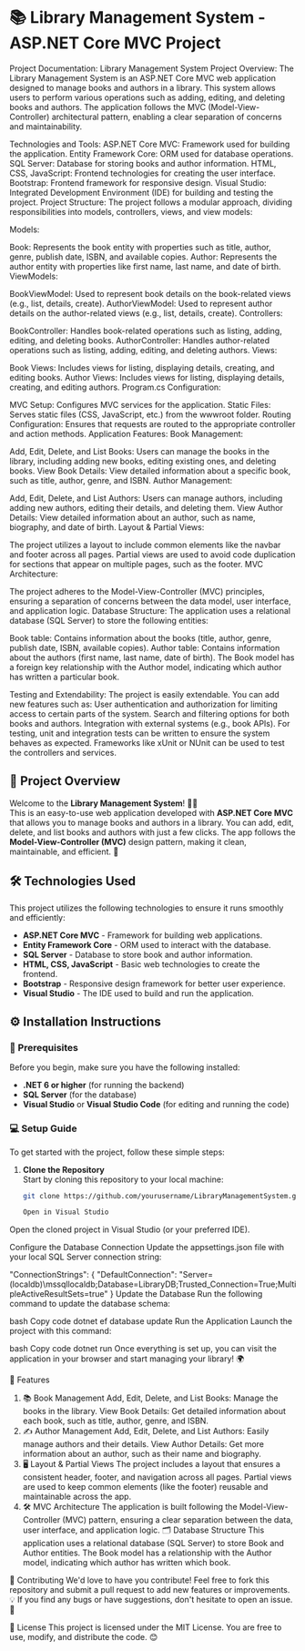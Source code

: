 ﻿# 📚 Library Management System - ASP.NET Core MVC Project
Project Documentation: Library Management System
Project Overview:
The Library Management System is an ASP.NET Core MVC web application designed to manage books and authors in a library. This system allows users to perform various operations such as adding, editing, and deleting books and authors. The application follows the MVC (Model-View-Controller) architectural pattern, enabling a clear separation of concerns and maintainability.

Technologies and Tools:
ASP.NET Core MVC: Framework used for building the application.
Entity Framework Core: ORM used for database operations.
SQL Server: Database for storing books and author information.
HTML, CSS, JavaScript: Frontend technologies for creating the user interface.
Bootstrap: Frontend framework for responsive design.
Visual Studio: Integrated Development Environment (IDE) for building and testing the project.
Project Structure:
The project follows a modular approach, dividing responsibilities into models, controllers, views, and view models:

Models:

Book: Represents the book entity with properties such as title, author, genre, publish date, ISBN, and available copies.
Author: Represents the author entity with properties like first name, last name, and date of birth.
ViewModels:

BookViewModel: Used to represent book details on the book-related views (e.g., list, details, create).
AuthorViewModel: Used to represent author details on the author-related views (e.g., list, details, create).
Controllers:

BookController: Handles book-related operations such as listing, adding, editing, and deleting books.
AuthorController: Handles author-related operations such as listing, adding, editing, and deleting authors.
Views:

Book Views: Includes views for listing, displaying details, creating, and editing books.
Author Views: Includes views for listing, displaying details, creating, and editing authors.
Program.cs Configuration:

MVC Setup: Configures MVC services for the application.
Static Files: Serves static files (CSS, JavaScript, etc.) from the wwwroot folder.
Routing Configuration: Ensures that requests are routed to the appropriate controller and action methods.
Application Features:
Book Management:

Add, Edit, Delete, and List Books: Users can manage the books in the library, including adding new books, editing existing ones, and deleting books.
View Book Details: View detailed information about a specific book, such as title, author, genre, and ISBN.
Author Management:

Add, Edit, Delete, and List Authors: Users can manage authors, including adding new authors, editing their details, and deleting them.
View Author Details: View detailed information about an author, such as name, biography, and date of birth.
Layout & Partial Views:

The project utilizes a layout to include common elements like the navbar and footer across all pages.
Partial views are used to avoid code duplication for sections that appear on multiple pages, such as the footer.
MVC Architecture:

The project adheres to the Model-View-Controller (MVC) principles, ensuring a separation of concerns between the data model, user interface, and application logic.
Database Structure:
The application uses a relational database (SQL Server) to store the following entities:

Book table: Contains information about the books (title, author, genre, publish date, ISBN, available copies).
Author table: Contains information about the authors (first name, last name, date of birth).
The Book model has a foreign key relationship with the Author model, indicating which author has written a particular book.

Testing and Extendability:
The project is easily extendable. You can add new features such as:
User authentication and authorization for limiting access to certain parts of the system.
Search and filtering options for both books and authors.
Integration with external systems (e.g., book APIs).
For testing, unit and integration tests can be written to ensure the system behaves as expected. Frameworks like xUnit or NUnit can be used to test the controllers and services.

## 🌟 Project Overview
Welcome to the **Library Management System**! 📖✨  
This is an easy-to-use web application developed with **ASP.NET Core MVC** that allows you to manage books and authors in a library. You can add, edit, delete, and list books and authors with just a few clicks. The app follows the **Model-View-Controller (MVC)** design pattern, making it clean, maintainable, and efficient. 🚀

## 🛠 Technologies Used
This project utilizes the following technologies to ensure it runs smoothly and efficiently:
- **ASP.NET Core MVC** - Framework for building web applications.
- **Entity Framework Core** - ORM used to interact with the database.
- **SQL Server** - Database to store book and author information.
- **HTML, CSS, JavaScript** - Basic web technologies to create the frontend.
- **Bootstrap** - Responsive design framework for better user experience.
- **Visual Studio** - The IDE used to build and run the application.

## ⚙️ Installation Instructions

### 📝 Prerequisites
Before you begin, make sure you have the following installed:
- **.NET 6 or higher** (for running the backend)
- **SQL Server** (for the database)
- **Visual Studio** or **Visual Studio Code** (for editing and running the code)

### 💻 Setup Guide
To get started with the project, follow these simple steps:

1. **Clone the Repository**  
   Start by cloning this repository to your local machine:
   ```bash
   git clone https://github.com/yourusername/LibraryManagementSystem.git

   Open in Visual Studio
Open the cloned project in Visual Studio (or your preferred IDE).

Configure the Database Connection
Update the appsettings.json file with your local SQL Server connection string:

"ConnectionStrings": {
   "DefaultConnection": "Server=(localdb)\\mssqllocaldb;Database=LibraryDB;Trusted_Connection=True;MultipleActiveResultSets=true"
}
Update the Database
Run the following command to update the database schema:

bash
Copy code
dotnet ef database update
Run the Application
Launch the project with this command:

bash
Copy code
dotnet run
Once everything is set up, you can visit the application in your browser and start managing your library! 🌍

📖 Features
1. 📚 Book Management
Add, Edit, Delete, and List Books: Manage the books in the library.
View Book Details: Get detailed information about each book, such as title, author, genre, and ISBN.
2. ✍️ Author Management
Add, Edit, Delete, and List Authors: Easily manage authors and their details.
View Author Details: Get more information about an author, such as their name and biography.
3. 🖥️ Layout & Partial Views
The project includes a layout that ensures a consistent header, footer, and navigation across all pages.
Partial views are used to keep common elements (like the footer) reusable and maintainable across the app.
4. 🛠️ MVC Architecture
The application is built following the Model-View-Controller (MVC) pattern, ensuring a clear separation between the data, user interface, and application logic.
🗂 Database Structure
This application uses a relational database (SQL Server) to store Book and Author entities. The Book model has a relationship with the Author model, indicating which author has written which book.

🤝 Contributing
We'd love to have you contribute!
Feel free to fork this repository and submit a pull request to add new features or improvements. 💡
If you find any bugs or have suggestions, don't hesitate to open an issue. 🐞

📜 License
This project is licensed under the MIT License. You are free to use, modify, and distribute the code. 😊